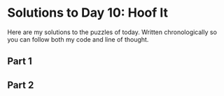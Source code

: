 # Solutions to Day 10: Hoof It

Here are my solutions to the puzzles of today. Written chronologically so you can follow both my code and line of thought.

## Part 1



## Part 2

